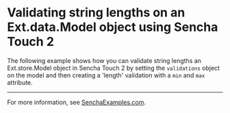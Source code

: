 # Validating string lengths on an Ext.data.Model object using Sencha Touch 2 #

The following example shows how you can validate string lengths an Ext.store.Model object in Sencha Touch 2 by setting the `validations` object on the model and then creating a 'length' validation with a `min` and `max` attribute.

---

For more information, see [SenchaExamples.com](http://senchaexamples.com/2012/03/22/validating-string-lengths-on-an-ext-data-model-object-using-sencha-touch-2/).
